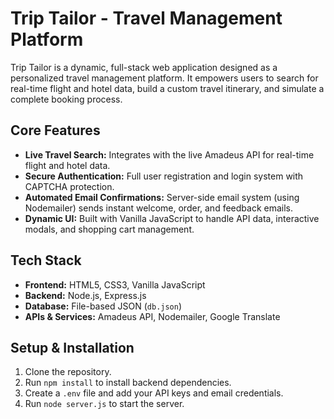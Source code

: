 # Trip Tailor - Travel Management Platform

Trip Tailor is a dynamic, full-stack web application designed as a personalized travel management platform. It empowers users to search for real-time flight and hotel data, build a custom travel itinerary, and simulate a complete booking process.

## Core Features
*   **Live Travel Search:** Integrates with the live Amadeus API for real-time flight and hotel data.
*   **Secure Authentication:** Full user registration and login system with CAPTCHA protection.
*   **Automated Email Confirmations:** Server-side email system (using Nodemailer) sends instant welcome, order, and feedback emails.
*   **Dynamic UI:** Built with Vanilla JavaScript to handle API data, interactive modals, and shopping cart management.

## Tech Stack
*   **Frontend:** HTML5, CSS3, Vanilla JavaScript
*   **Backend:** Node.js, Express.js
*   **Database:** File-based JSON (`db.json`)
*   **APIs & Services:** Amadeus API, Nodemailer, Google Translate

## Setup & Installation
1. Clone the repository.
2. Run `npm install` to install backend dependencies.
3. Create a `.env` file and add your API keys and email credentials.
4. Run `node server.js` to start the server.